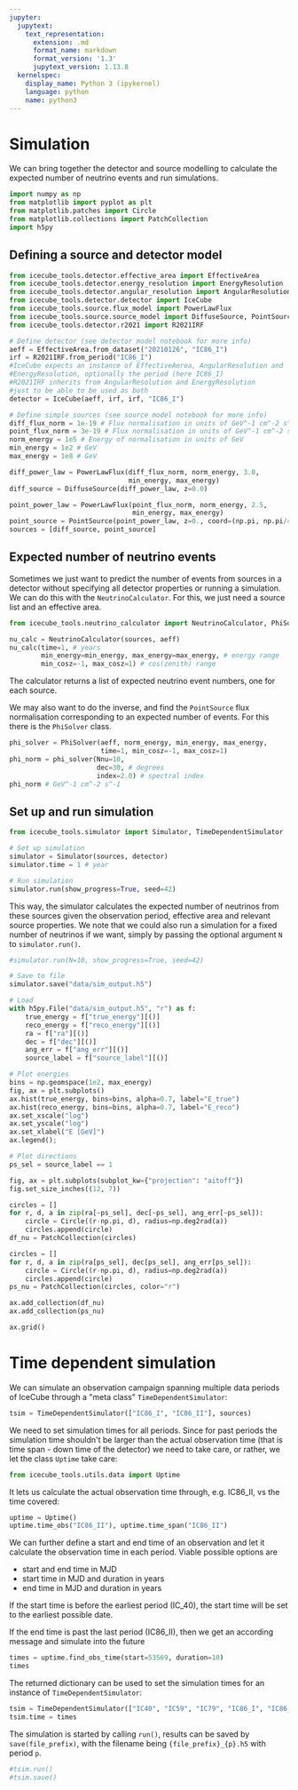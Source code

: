 ```yaml
---
jupyter:
  jupytext:
    text_representation:
      extension: .md
      format_name: markdown
      format_version: '1.3'
      jupytext_version: 1.13.8
  kernelspec:
    display_name: Python 3 (ipykernel)
    language: python
    name: python3
---
```


# Simulation

We can bring together the detector and source modelling to calculate the expected number of neutrino events and run simulations.

```python
import numpy as np
from matplotlib import pyplot as plt
from matplotlib.patches import Circle
from matplotlib.collections import PatchCollection
import h5py
```

## Defining a source and detector model

```python
from icecube_tools.detector.effective_area import EffectiveArea
from icecube_tools.detector.energy_resolution import EnergyResolution
from icecube_tools.detector.angular_resolution import AngularResolution
from icecube_tools.detector.detector import IceCube
from icecube_tools.source.flux_model import PowerLawFlux
from icecube_tools.source.source_model import DiffuseSource, PointSource
from icecube_tools.detector.r2021 import R2021IRF
```

```python
# Define detector (see detector model notebook for more info)
aeff = EffectiveArea.from_dataset("20210126", "IC86_I")
irf = R2021IRF.from_period("IC86_I")
#IceCube expects an instance of EffectiveAerea, AngularResolution and
#EnergyResolution, optionally the period (here IC86_I)
#R2021IRF inherits from AngularResolution and EnergyResolution
#just to be able to be used as both
detector = IceCube(aeff, irf, irf, "IC86_I")
```

```python
# Define simple sources (see source model notebook for more info)
diff_flux_norm = 1e-19 # Flux normalisation in units of GeV^-1 cm^-2 s^-1 sr^-1
point_flux_norm = 3e-19 # Flux normalisation in units of GeV^-1 cm^-2 s^-1 
norm_energy = 1e5 # Energy of normalisation in units of GeV
min_energy = 1e2 # GeV
max_energy = 1e8 # GeV

diff_power_law = PowerLawFlux(diff_flux_norm, norm_energy, 3.0, 
                              min_energy, max_energy)
diff_source = DiffuseSource(diff_power_law, z=0.0)

point_power_law = PowerLawFlux(point_flux_norm, norm_energy, 2.5, 
                               min_energy, max_energy)
point_source = PointSource(point_power_law, z=0., coord=(np.pi, np.pi/4))
sources = [diff_source, point_source]
```

## Expected number of neutrino events

Sometimes we just want to predict the number of events from sources in a detector without specifying all detector properties or running a simulation. We can do this with the `NeutrinoCalculator`. For this, we just need a source list and an effective area.

```python
from icecube_tools.neutrino_calculator import NeutrinoCalculator, PhiSolver
```

```python
nu_calc = NeutrinoCalculator(sources, aeff)
nu_calc(time=1, # years
        min_energy=min_energy, max_energy=max_energy, # energy range
        min_cosz=-1, max_cosz=1) # cos(zenith) range
```

The calculator returns a list of expected neutrino event numbers, one for each source.

We may also want to do the inverse, and find the `PointSource` flux normalisation corresponding to an expected number of events. For this there is the `PhiSolver` class.

```python
phi_solver = PhiSolver(aeff, norm_energy, min_energy, max_energy, 
                       time=1, min_cosz=-1, max_cosz=1)
phi_norm = phi_solver(Nnu=10, 
                      dec=30, # degrees
                      index=2.0) # spectral index
phi_norm # GeV^-1 cm^-2 s^-1
```

## Set up and run simulation

```python
from icecube_tools.simulator import Simulator, TimeDependentSimulator
```

```python
# Set up simulation
simulator = Simulator(sources, detector)
simulator.time = 1 # year

# Run simulation
simulator.run(show_progress=True, seed=42)
```

This way, the simulator calculates the expected number of neutrinos from these sources given the observation period, effective area and relevant source properties. We note that we could also run a simulation for a fixed number of neutrinos if we want, simply by passing the optional argument `N` to `simulator.run()`.

```python
#simulator.run(N=10, show_progress=True, seed=42)
```

```python
# Save to file
simulator.save("data/sim_output.h5")

# Load
with h5py.File("data/sim_output.h5", "r") as f:
    true_energy = f["true_energy"][()]
    reco_energy = f["reco_energy"][()]
    ra = f["ra"][()]
    dec = f["dec"][()]
    ang_err = f["ang_err"][()]
    source_label = f["source_label"][()]
```

```python
# Plot energies
bins = np.geomspace(1e2, max_energy)
fig, ax = plt.subplots()
ax.hist(true_energy, bins=bins, alpha=0.7, label="E_true")
ax.hist(reco_energy, bins=bins, alpha=0.7, label="E_reco")
ax.set_xscale("log")
ax.set_yscale("log")
ax.set_xlabel("E [GeV]")
ax.legend();
```

```python
# Plot directions
ps_sel = source_label == 1

fig, ax = plt.subplots(subplot_kw={"projection": "aitoff"})
fig.set_size_inches((12, 7))

circles = []
for r, d, a in zip(ra[~ps_sel], dec[~ps_sel], ang_err[~ps_sel]):
    circle = Circle((r-np.pi, d), radius=np.deg2rad(a))
    circles.append(circle)
df_nu = PatchCollection(circles)

circles = []
for r, d, a in zip(ra[ps_sel], dec[ps_sel], ang_err[ps_sel]):
    circle = Circle((r-np.pi, d), radius=np.deg2rad(a))
    circles.append(circle)
ps_nu = PatchCollection(circles, color="r")

ax.add_collection(df_nu)
ax.add_collection(ps_nu)

ax.grid()
```

# Time dependent simulation

We can simulate an observation campaign spanning multiple data periods of IceCube through a "meta class" `TimeDependentSimulator`:

```python
tsim = TimeDependentSimulator(["IC86_I", "IC86_II"], sources)
```

We need to set simulation times for all periods. Since for past periods the simulation time shouldn't be larger than the actual observation time (that is time span - down time of the detector) we need to take care, or rather, we let the class `Uptime` take care:

```python
from icecube_tools.utils.data import Uptime
```

It lets us calculate the actual observation time through, e.g. IC86_II, vs the time covered:

```python
uptime = Uptime()
uptime.time_obs("IC86_II"), uptime.time_span("IC86_II")
```

We can further define a start and end time of an observation and let it calculate the observation time in each period. Viable possible options are
 - start and end time in MJD
 - start time in MJD and duration in years
 - end time in MJD and duration in years

If the start time is before the earliest period (IC_40), the start time will be set to the earliest possible date.

If the end time is past the last period (IC86_II), then we get an according message and simulate into the future

```python
times = uptime.find_obs_time(start=53569, duration=10)
times
```

The returned dictionary can be used to set the simulation times for an instance of `TimeDependentSimulator`:

```python
tsim = TimeDependentSimulator(["IC40", "IC59", "IC79", "IC86_I", "IC86_II"], sources)
tsim.time = times
```

The simulation is started by calling `run()`, results can be saved by `save(file_prefix)`, with the filename being `{file_prefix}_{p}.h5` with period `p`.

```python
#tsim.run()
#tsim.save()
```

```python

```
